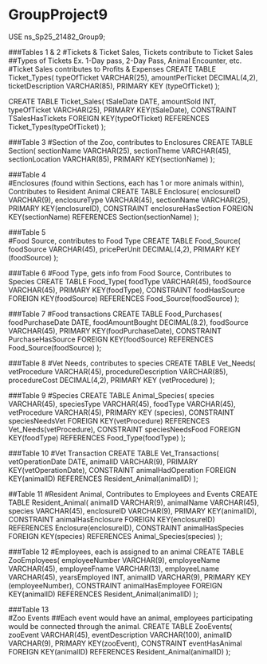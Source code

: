 # GroupProject9
USE ns_Sp25_21482_Group9;

###Tables 1 & 2
#Tickets & Ticket Sales, Tickets contribute to Ticket Sales
##Types of Tickets Ex. 1-Day pass, 2-Day Pass, Animal Encounter, etc.
#Ticket Sales contributes to Profits & Expenses
CREATE TABLE Ticket_Types(
	typeOfTicket VARCHAR(25), 
    amountPerTicket DECIMAL(4,2),
    ticketDescription VARCHAR(85),
    PRIMARY KEY (typeOfTicket)
    );
    
CREATE TABLE Ticket_Sales(
	tSaleDate DATE, 
    amountSold INT,
    typeOfTicket VARCHAR(25),
    PRIMARY KEY(tSaleDate),
    CONSTRAINT TSalesHasTickets FOREIGN KEY(typeOfTicket) REFERENCES Ticket_Types(typeOfTicket)
    );
 
###Table 3
#Section of the Zoo, contributes to Enclosures
CREATE TABLE Section(
	sectionName VARCHAR(25), 
    sectionTheme VARCHAR(45),
    sectionLocation VARCHAR(85),
    PRIMARY KEY(sectionName)
    );

###Table 4    
#Enclosures (found within Sections, each has 1 or more animals within), Contributes to Resident Animal
	CREATE TABLE Enclosure(
	enclosureID VARCHAR(9), 
    enclosureType VARCHAR(45),
    sectionName VARCHAR(25),
    PRIMARY KEY(enclosureID),
    CONSTRAINT enclosureHasSection FOREIGN KEY(sectionName) REFERENCES Section(sectionName)
    );

###Table 5    
#Food Source, contributes to Food Type
 CREATE TABLE Food_Source(
	foodSource VARCHAR(45), 
    pricePerUnit DECIMAL(4,2),
    PRIMARY KEY (foodSource)
    );
 
###Table 6 
#Food Type, gets info from Food Source, Contributes to Species
CREATE TABLE Food_Type(
	foodType VARCHAR(45), 
    foodSource VARCHAR(45),
    PRIMARY KEY(foodType),
    CONSTRAINT foodHasSource FOREIGN KEY(foodSource) REFERENCES Food_Source(foodSource)
    );

###Table 7
#Food transactions
  CREATE TABLE Food_Purchases(
	foodPurchaseDate DATE, 
    foodAmountBought DECIMAL(8.2),
    foodSource VARCHAR(45),
    PRIMARY KEY(foodPurchaseDate),
    CONSTRAINT PurchaseHasSource FOREIGN KEY(foodSource) REFERENCES Food_Source(foodSource)
    );

###Table 8
#Vet Needs, contributes to species
CREATE TABLE Vet_Needs(
	vetProcedure VARCHAR(45), 
    procedureDescription VARCHAR(85),
    procedureCost DECIMAL(4,2),
    PRIMARY KEY (vetProcedure)
    );

###Table 9
#Species
CREATE TABLE Animal_Species(
	species VARCHAR(45),
    speciesType VARCHAR(45),
    foodType VARCHAR(45),
    vetProcedure VARCHAR(45),
    PRIMARY KEY (species),
    CONSTRAINT speciesNeedsVet FOREIGN KEY(vetProcedure) REFERENCES Vet_Needs(vetProcedure),
    CONSTRAINT speciesNeedsFood FOREIGN KEY(foodType) REFERENCES Food_Type(foodType)
    );

###Table 10
#Vet Transaction
CREATE TABLE Vet_Transactions(
	vetOperationDate DATE, 
	animalID VARCHAR(9),
    PRIMARY KEY(vetOperationDate),
    CONSTRAINT animalHadOperation FOREIGN KEY(animalID) REFERENCES Resident_Animal(animalID)
    );

##Table 11
#Resident Animal, Contributes to Employees and Events
    CREATE TABLE Resident_Animal(
	animalID VARCHAR(9), 
    animalName VARCHAR(45),
    species VARCHAR(45),
    enclosureID VARCHAR(9), 
    PRIMARY KEY(animalID),
    CONSTRAINT animalHasEnclosure FOREIGN KEY(enclosureID) REFERENCES Enclosure(enclosureID),
    CONSTRAINT animalHasSpecies FOREIGN KEY(species) REFERENCES Animal_Species(species)
    );

###Table 12
#Employees, each is assigned to an animal
CREATE TABLE ZooEmployees(
	employeeNumber VARCHAR(9), 
    employeeName VARCHAR(45),
    employeeFname VARCHAR(13),
    employeeLname VARCHAR(45),
    yearsEmployed INT,
    animalID VARCHAR(9),
    PRIMARY KEY (employeeNumber),
    CONSTRAINT animalHasEmployee FOREIGN KEY(animalID) REFERENCES Resident_Animal(animalID)
    );

###Table 13    
#Zoo Events
##Each event would have an animal, employees participating would be connected through the animal. 
CREATE TABLE ZooEvents(
    zooEvent VARCHAR(45),
    eventDescription VARCHAR(100),
    animalID VARCHAR(9),
    PRIMARY KEY(zooEvent),
    CONSTRAINT eventHasAnimal FOREIGN KEY(animalID) REFERENCES Resident_Animal(animalID)
    );
    
